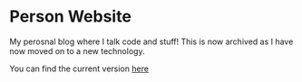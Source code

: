 # Person Website

My perosnal blog where I talk code and stuff! This is now archived as I have now moved on to a new technology. 

You can find the current version [here](htps://github.com/peoray/peoray.dev/)
